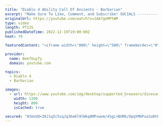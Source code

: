 ```yaml
---
title: "Diablo 4 Ability Call Of Ancients - Barbarian"
excerpt: "Make Sure To Like, Comment, and Subscribe! SOCIALS ---------------------------------------------- Join Our ..."
originalUrl: https://youtube.com/watch?v=1AA7geMPtWM
type: video
length: PT13S
publishedDateTime: 2022-12-19T19:00:00Z
heat: 70

featuredContent: "<iframe width=\"800\" height=\"500\" frameborder=\"0\" src=\"https://www.youtube.com/embed/1AA7geMPtWM\" allow=\"accelerometer; autoplay; encrypted-media; gyroscope; picture-in-picture\" allowfullscreen></iframe>"

provider:
  name: BeefGuyTy
  domain: youtube.com

topics:
  - Diablo 4
  - Barbarian

images:
  - url: https://www.youtube.com/img/desktop/supported_browsers/dinosaur.png
    width: 1200
    height: 800
    isCached: true

secured: "81UxUQ+Z6J1qZc5sqJq36e6l9lWkq8MPswom/4SgL+BGMb/OpqYM6Pxa3u0tRKWAwCfBjZL2KKKlrsMAfOlelsYEVJ//nrEMggPPCYsq4z1QMqvJruz32UjnZ4gKErQ7YooZsVXyfiuogrmTeBcgQi8pe8IAwg2hnV8qecYz2/630zlLM39XK8ZmWNe4JUWljE4Mbz6DM5rDpMkuWuz1T/53ZRcqsT37CqhTtXWLa/WtAEzW6VHiDYG93xxnkyGH3OxGOEkYsrbHFNUiIkA2DpVwHtwlsO1lztM7PHXidQiJlG8+uwdNhG9NXbeyZgHgjSqwhYb/7/LRFhnBJOA6TdzwSjhJLSlTT+smWCJH9jCciU8b9iZ4+AKUOXQYSG1fRfWY9QsC/vob0dxmFAtTbRuBnlq0yku8HdoXCNmVDhQ=;ZwHpiZbJv3HLNOYsLkEpQA=="
---
```


